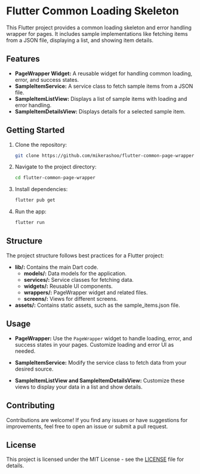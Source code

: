 # Flutter Common Loading Skeleton

This Flutter project provides a common loading skeleton and error handling wrapper for pages. It includes sample implementations like fetching items from a JSON file, displaying a list, and showing item details.

## Features

- **PageWrapper Widget:** A reusable widget for handling common loading, error, and success states.
- **SampleItemService:** A service class to fetch sample items from a JSON file.
- **SampleItemListView:** Displays a list of sample items with loading and error handling.
- **SampleItemDetailsView:** Displays details for a selected sample item.

## Getting Started

1. Clone the repository:

    ```bash
    git clone https://github.com/mikerashoo/flutter-common-page-wrapper.git
    ```

2. Navigate to the project directory:

    ```bash
    cd flutter-common-page-wrapper
    ```

3. Install dependencies:

    ```bash
    flutter pub get
    ```

4. Run the app:

    ```bash
    flutter run
    ```

## Structure

The project structure follows best practices for a Flutter project:

- **lib/:** Contains the main Dart code.
  - **models/:** Data models for the application.
  - **services/:** Service classes for fetching data.
  - **widgets/:** Reusable UI components.
  - **wrappers/:** PageWrapper widget and related files.
  - **screens/:** Views for different screens.
- **assets/:** Contains static assets, such as the sample_items.json file.

## Usage

- **PageWrapper:** Use the `PageWrapper` widget to handle loading, error, and success states in your pages. Customize loading and error UI as needed.

- **SampleItemService:** Modify the service class to fetch data from your desired source.

- **SampleItemListView and SampleItemDetailsView:** Customize these views to display your data in a list and show details.

## Contributing

Contributions are welcome! If you find any issues or have suggestions for improvements, feel free to open an issue or submit a pull request.

## License

This project is licensed under the MIT License - see the [LICENSE](LICENSE) file for details.

